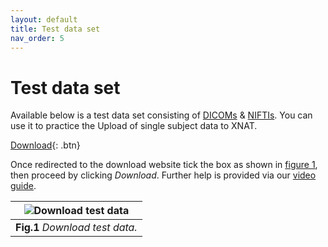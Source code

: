 ```yaml
---
layout: default
title: Test data set
nav_order: 5
---
```


# Test data set


Available below is a test data set consisting of [DICOMs](../Glossary/glossary.md/#DICOM "Digital imaging and communications in medicine") & [NIFTIs](../Glossary/glossary.md/#NIFTI "Neuroimaging informatics technology initiative"). You can use it to practice the Upload of single subject data to XNAT. 


[Download](https://tumde.sharepoint.com/:u:/s/ValNeuroLab/ETIsx8l5EfNKosVV9vO-zjQB7LtfC9Hb6obgoVanH4mRYQ?e=hOCMPr "Right-click if you want to open download in new tab"){: .btn} 


Once redirected to the download website tick the box as shown in [figure 1](#Test_Data/Test_Download), then proceed by clicking *Download*. Further help is provided via our [video guide](../Video_Guide/Upload_Data.md).


<a name="Test_Data/Test_Download"></a>

| ![Download test data](../../../pics/Download_test_data.png) | 
|:--:| 
| **Fig.1** *Download test data.* |





